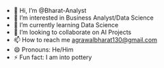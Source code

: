 - 👋 Hi, I’m @Bharat-Analyst
- 👀 I’m interested in Business Analyst/Data Science
- 🌱 I’m currently learning Data Science
- 💞️ I’m looking to collaborate on AI Projects
- 📫 How to reach me agrawalbharat130@gmail.com
- 😄 Pronouns: He/Him
- ⚡ Fun fact: I am into pottery

<!---
Bharat-Analyst/Bharat-Analyst is a ✨ special ✨ repository because its `README.md` (this file) appears on your GitHub profile.
You can click the Preview link to take a look at your changes.
--->
